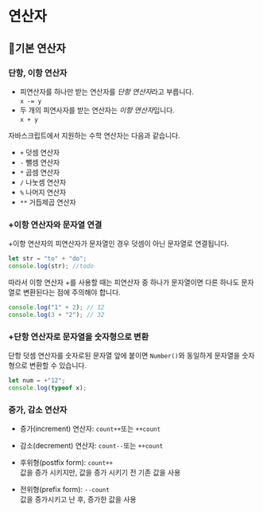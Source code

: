 # 연산자

## 📖기본 연산자

### 단항, 이항 연산자

- 피연산자를 하나만 받는 연산자를 *단항 연산자*라고 부릅니다.  
    `x -= y`
- 두 개의 피연사자를 받는 연산자는 *이항 연산자*입니다.  
    `x + y`

자바스크립트에서 지원하는 수학 연산자는 다음과 같습니다.

- `+` 덧셈 연산자
- `-` 뺄셈 연산자
- `*` 곱셈 연산자
- `/` 나눗셈 연산자
- `%` 나머지 연산자
- `**` 거듭제곱 연산자

### +이항 연산자와 문자열 연결

+이항 연산자의 피연산자가 문자열인 경우 덧셈이 아닌 문자열로 연결됩니다.

```js
let str = "to" + "do";
console.log(str); //todo
```

따라서 이항 연산자 +를 사용할 때는 피연산자 중 하나가 문자열이면 다른 하나도 문자열로 변환된다는 점에 주의해야 합니다.

```js
console.log("1" + 2); // 12
console.log(3 + "2"); // 32
```

### +단항 연산자로 문자열을 숫자형으로 변환

단항 덧셈 연산자를 숫자로된 문자열 앞에 붙이면 `Number()`와 동일하게 문자열을 숫자형으로 변환할 수 있습니다.

```js
let num = +"12";
console.log(typeof x);
```

### 증가, 감소 연산자

- 증가(increment) 연산자: `count++`또는 `++count`
- 감소(decrement) 연산자: `count--`또는 `++count`

- 후위형(postfix form): `count++`  
    값을 증가 시키지만, 값을 증가 시키기 전 기존 값을 사용
- 전위형(prefix form): `--count`  
    값을 증가시키고 난 후, 증가한 값을 사용
